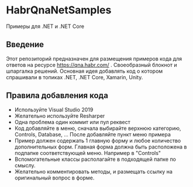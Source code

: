 # HabrQnaNetSamples
Примеры для .NET и  .NET Core

## Введение

Этот репозиторий предназначен для размещения примеров кода для ответов на ресурсе https://qna.habr.com/ .
Своеобразный блокнот и шпаргалка решений. Основная идея добавлять код о котором спрашивали в топиках .NET, .NET Core, Xamarin, Unity. 

## Правила добавления кода

* Используйте Visual Studio 2019
* Желательно используйте Resharper
* Одна проблема один коммит или пул реквест
* Код добавляйте в меню, сначала выбирайте верхнюю категорию, Controls, Database, ... После добавляйте пункт меню примера
* Пример должен содержать 1 главную форму и любое количество дополнительных форм. Главная форма должна быть расположена в подпапке соответствующей меню. Например в "Controls"
* Вспомогательные классы располагайте в подходящей папке по смыслу. 
* Желательно комментировать методы, и размещать ссылку на оригинальный вопрос в форме. 

